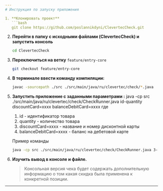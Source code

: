 ```yaml
---
# Инструкция по запуску приложения

1. **Клонировать проект**
   ```bash
   git clone https://github.com/poslannikdyni/ClevertecCheck.git
   ```

2. **Перейти в папку с исходными файлами (ClevertecCheck) и запустить консоль**
   ```bash
   cd ClevertecCheck
   ```

3. **Переключиться на ветку** `feature/entry-core`
   ```bash
   git checkout feature/entry-core
   ```

4. **В терминале ввести команду компиляции:**

   ```bash
   javac -sourcepath ./src ./src/main/java/ru/clevertec/check/*.java
   ```

5. **Запустить приложение с заданными параметрами :**
   java -cp src ./src/main/java/ru/clevertec/check/CheckRunner.java id-quantity discountCard=xxxx balanceDebitCard=xxxx
   где 
   1. id - идентификатор товара
   2. quantity - количество товара
   3. discountCard=xxxx - название и номер дисконтной карты
   4. balanceDebitCard=xxxx - баланс на дебетовой карте

   Пример команды

   ```bash
   java -cp src ./src/main/java/ru/clevertec/check/CheckRunner.java 3-1 2-5 5-1 5-2 discountCard=1111 balanceDebitCard=100.11
   ```

6. **Изучить вывод в консоле и файле.**
   > Консольная версия чека будет содержать дополнительную информацию о том какая скидка была применена к конкретной позиции.
---
```




